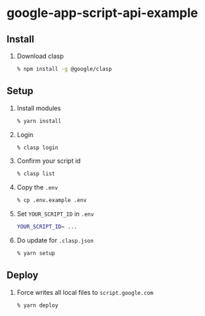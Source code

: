 # google-app-script-api-example

## Install

1. Download clasp

   ```sh
   % npm install -g @google/clasp
   ```

## Setup

1. Install modules

   ```sh
   % yarn install
   ```

1. Login

   ```sh
   % clasp login
   ```

1. Confirm your script id

   ```sh
   % clasp list
   ```

1. Copy the `.env`

   ```sh
   % cp .env.example .env
   ```

1. Set `YOUR_SCRIPT_ID` in `.env`

   ```sh
   YOUR_SCRIPT_ID= ...
   ```

1. Do update for `.clasp.json`

   ```sh
   % yarn setup
   ```

## Deploy

1. Force writes all local files to `script.google.com`

   ```sh
   % yarn deploy
   ```

